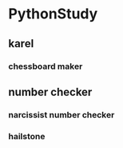 # PythonStudy
## karel
### chessboard maker
## number checker
### narcissist number checker
### hailstone 
